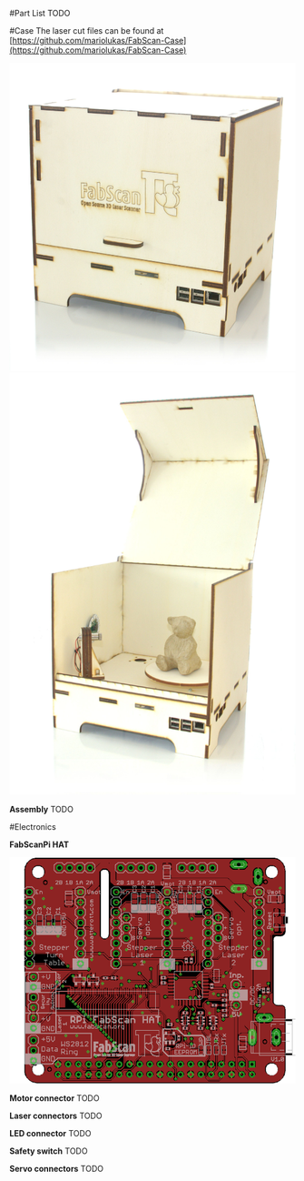 #Part List
TODO

#Case
The laser cut files can be found at [https://github.com/mariolukas/FabScan-Case](https://github.com/mariolukas/FabScan-Case)

![drawing_200](images/FabScanPI_closed.jpg)
![drawing_200](images/FabScanPi_opened.jpg)

**Assembly**
TODO

#Electronics

**FabScanPi HAT**

![drawing_400](images/fabscanpihat.png)

**Motor connector**
TODO

**Laser connectors**
TODO

**LED connector**
TODO

**Safety switch**
TODO

**Servo connectors**
TODO
